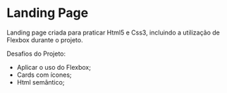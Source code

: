 # Landing Page 
Landing page criada para praticar Html5 e Css3, incluindo a utilização de Flexbox durante o projeto.

Desafios do Projeto:

- Aplicar o uso do Flexbox;
- Cards com ícones;
- Html semântico;

